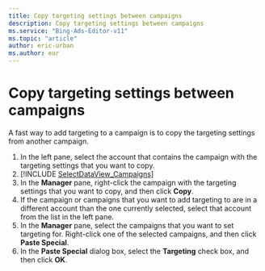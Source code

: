 ```yaml
---
title: Copy targeting settings between campaigns
description: Copy targeting settings between campaigns
ms.service: "Bing-Ads-Editor-v11"
ms.topic: "article"
author: eric-urban
ms.author: eur
---
```


# Copy targeting settings between campaigns

A fast way to add targeting to a campaign is to copy the targeting settings from another campaign.

1. In the left pane, select the account that contains the campaign with the targeting settings that you want to copy.
1. [!INCLUDE [SelectDataView_Campaigns](./includes/SelectDataView_Campaigns.md)]
1. In the **Manager** pane, right-click the campaign with the targeting settings that you want to copy, and then click **Copy**.
1. If the campaign or campaigns that you want to add targeting to are in a different account than the one currently selected, select that account from the list in the left pane.
1. In the **Manager** pane, select the campaigns that you want to set targeting for.        Right-click one of the selected campaigns, and then click **Paste Special**.
1. In the **Paste Special** dialog box, select the **Targeting** check box, and then click **OK**.


